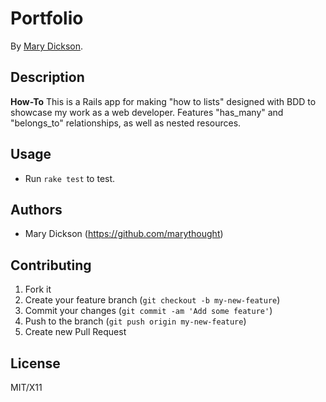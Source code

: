 # Portfolio

By [Mary Dickson](http://www.marydickson.com).

## Description
**How-To** This is a Rails app for making "how to lists" designed with BDD to showcase my work as a web developer. Features "has_many" and "belongs_to" relationships, as well as nested resources.

## Usage
* Run `rake test` to test.

## Authors

* Mary Dickson (https://github.com/marythought)

## Contributing

1. Fork it
2. Create your feature branch (`git checkout -b my-new-feature`)
3. Commit your changes (`git commit -am 'Add some feature'`)
4. Push to the branch (`git push origin my-new-feature`)
5. Create new Pull Request

## License

MIT/X11

